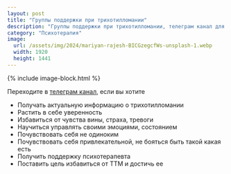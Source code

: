 ```yaml
---
layout: post
title: "Группы поддержки при трихотилломании"
description: "Группы поддержки при трихотилломании, телеграм канал для страдающих трихотилломанией"
category: "Психотерапия"
image:
  url: /assets/img/2024/mariyan-rajesh-BICGzegcfWs-unsplash-1.webp
  width: 1920
  height: 1441
---
```


{% include image-block.html %}

Переходите в <a href="https://t.me/ttm_help_ru" rel="nofollow">телеграм канал</a>, если вы хотите

- Получать актуальную информацию о трихотилломании
- Растить в себе уверенность
- Избавиться от чувства вины, страха, тревоги
- Научиться управлять своими эмоциями, состоянием
- Почувствовать себя не одиноким
- Почувствовать себя привлекательной, не бояться быть такой какая есть
- Получить поддержку психотерапевта
- Поставить цель избавиться от ТТМ и достичь ее
